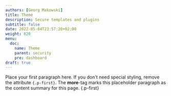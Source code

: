 ```yaml
---
authors: [Georg Makowski]
title: Theme
description: Secure templates and plugins
subtitle: false
date: 2022-05-04T23:57:20+02:00 
weight: 820
menu:
  doc:
    name: Theme
    parent: security
    pre: dashboard
draft: true
---
```


Place your first paragraph here. If you don't need special styling, remove the attribute `{.p-first}`. The **more**-tag marks this placeholder paragraph as the content summary for this page.
{.p-first} <!--more-->
